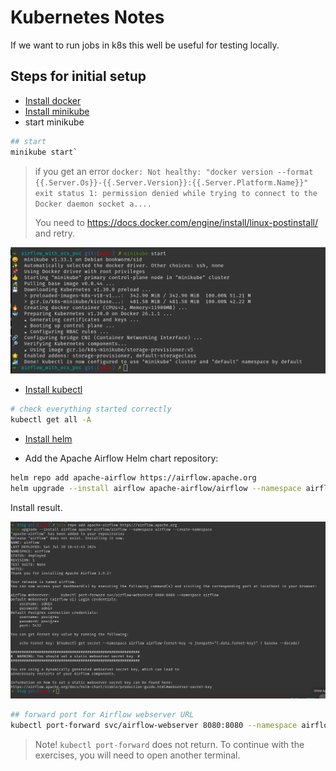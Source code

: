 # Kubernetes Notes

If we want to run jobs in k8s this well be useful for testing locally. 


## Steps for initial setup

- [Install docker](https://docs.docker.com/engine/install/)
- [Install minikube](https://minikube.sigs.k8s.io/docs/start/)
- start minikube

```bash
## start
minikube start`
```

> if you get an error `docker: Not healthy: "docker version --format {{.Server.Os}}-{{.Server.Version}}:{{.Server.Platform.Name}}" exit status 1: permission denied while trying to connect to the Docker daemon socket a....`
>
> You need to <https://docs.docker.com/engine/install/linux-postinstall/> and retry.

![](./docs/images/minikube-start.png)

- [Install kubectl](https://kubernetes.io/docs/tasks/tools/)

```bash
# check everything started correctly
kubectl get all -A
```

- [Install helm](https://helm.sh/docs/intro/install/)

- Add the Apache Airflow Helm chart repository:

```bash
helm repo add apache-airflow https://airflow.apache.org
helm upgrade --install airflow apache-airflow/airflow --namespace airflow --create-namespace
```

Install result.

![helm-install-of-airflow](/docs/images/helm-install-of-airflow.png)

```bash
## forward port for Airflow webserver URL 
kubectl port-forward svc/airflow-webserver 8080:8080 --namespace airflow

```

> Note!
> `kubectl port-forward` does not return. To continue with the exercises, you will need to open another terminal.
